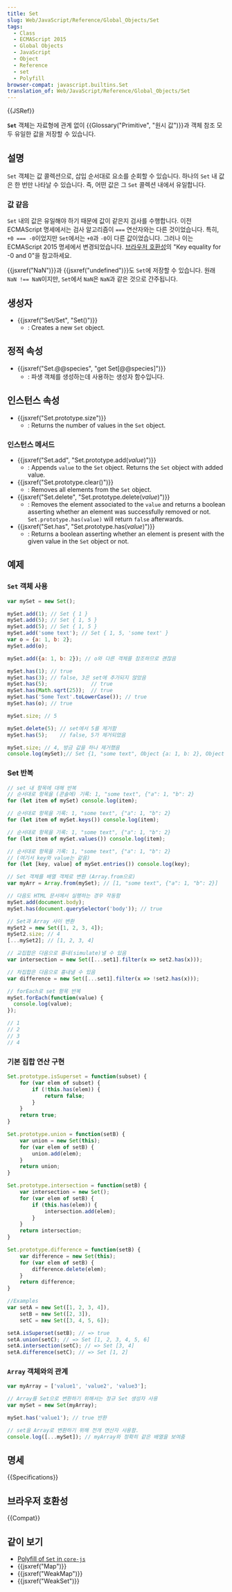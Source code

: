```yaml
---
title: Set
slug: Web/JavaScript/Reference/Global_Objects/Set
tags:
  - Class
  - ECMAScript 2015
  - Global Objects
  - JavaScript
  - Object
  - Reference
  - set
  - Polyfill
browser-compat: javascript.builtins.Set
translation_of: Web/JavaScript/Reference/Global_Objects/Set
---
```

{{JSRef}}

**`Set`** 객체는 자료형에 관계 없이 {{Glossary("Primitive", "원시 값")}}과 객체 참조 모두 유일한 값을 저장할 수 있습니다.

## 설명

`Set` 객체는 값 콜렉션으로, 삽입 순서대로 요소를 순회할 수 있습니다. 하나의 `Set` 내 값은 한 번만 나타날 수 있습니다. 즉, 어떤 값은 그 `Set` 콜렉션 내에서 유일합니다.

### 값 같음

`Set` 내의 값은 유일해야 하기 때문에 값이 같은지 검사를 수행합니다. 이전 ECMAScript 명세에서는 검사 알고리즘이 `===` 연산자와는 다른 것이었습니다. 특히, `+0 === -0`이었지만 `Set`에서는 `+0`과 `-0`이 다른 값이었습니다. 그러나 이는 ECMAScript 2015 명세에서 변경되었습니다. [브라우저 호환성](#브라우저_호환성)의 "Key equality for -0 and 0"을 참고하세요.

{{jsxref("NaN")}}과 {{jsxref("undefined")}}도 `Set`에 저장할 수 있습니다. 원래 `NaN !== NaN`이지만, `Set`에서 `NaN`은 `NaN`과 같은 것으로 간주됩니다.

## 생성자

- {{jsxref("Set/Set", "Set()")}}
  - : Creates a new `Set` object.

## 정적 속성

- {{jsxref("Set.@@species", "get Set[@@species]")}}
  - : 파생 객체를 생성하는데 사용하는 생성자 함수입니다.

## 인스턴스 속성

- {{jsxref("Set.prototype.size")}}
  - : Returns the number of values in the `Set` object.

### 인스턴스 메서드

- {{jsxref("Set.add", "Set.prototype.add(<var>value</var>)")}}
  - : Appends `value` to the `Set` object. Returns the `Set` object with added value.
- {{jsxref("Set.prototype.clear()")}}
  - : Removes all elements from the `Set` object.
- {{jsxref("Set.delete", "Set.prototype.delete(<var>value</var>)")}}
  - : Removes the element associated to the `value` and returns a boolean asserting whether an element was successfully removed or not. `Set.prototype.has(value)` will return `false` afterwards.
- {{jsxref("Set.has", "Set.prototype.has(<var>value</var>)")}}
  - : Returns a boolean asserting whether an element is present with the given value in the `Set` object or not.

## 예제

### `Set` 객체 사용

```js
var mySet = new Set();

mySet.add(1); // Set { 1 }
mySet.add(5); // Set { 1, 5 }
mySet.add(5); // Set { 1, 5 }
mySet.add('some text'); // Set { 1, 5, 'some text' }
var o = {a: 1, b: 2};
mySet.add(o);

mySet.add({a: 1, b: 2}); // o와 다른 객체를 참조하므로 괜찮음

mySet.has(1); // true
mySet.has(3); // false, 3은 set에 추가되지 않았음
mySet.has(5);              // true
mySet.has(Math.sqrt(25));  // true
mySet.has('Some Text'.toLowerCase()); // true
mySet.has(o); // true

mySet.size; // 5

mySet.delete(5); // set에서 5를 제거함
mySet.has(5);    // false, 5가 제거되었음

mySet.size; // 4, 방금 값을 하나 제거했음
console.log(mySet);// Set {1, "some text", Object {a: 1, b: 2}, Object {a: 1, b: 2}}
```

### Set 반복

```js
// set 내 항목에 대해 반복
// 순서대로 항목을 (콘솔에) 기록: 1, "some text", {"a": 1, "b": 2}
for (let item of mySet) console.log(item);

// 순서대로 항목을 기록: 1, "some text", {"a": 1, "b": 2}
for (let item of mySet.keys()) console.log(item);

// 순서대로 항목을 기록: 1, "some text", {"a": 1, "b": 2}
for (let item of mySet.values()) console.log(item);

// 순서대로 항목을 기록: 1, "some text", {"a": 1, "b": 2}
// (여기서 key와 value는 같음)
for (let [key, value] of mySet.entries()) console.log(key);

// Set 객체를 배열 객체로 변환 (Array.from으로)
var myArr = Array.from(mySet); // [1, "some text", {"a": 1, "b": 2}]

// 다음도 HTML 문서에서 실행하는 경우 작동함
mySet.add(document.body);
mySet.has(document.querySelector('body')); // true

// Set과 Array 사이 변환
mySet2 = new Set([1, 2, 3, 4]);
mySet2.size; // 4
[...mySet2]; // [1, 2, 3, 4]

// 교집합은 다음으로 흉내(simulate)낼 수 있음
var intersection = new Set([...set1].filter(x => set2.has(x)));

// 차집합은 다음으로 흉내낼 수 있음
var difference = new Set([...set1].filter(x => !set2.has(x)));

// forEach로 set 항목 반복
mySet.forEach(function(value) {
  console.log(value);
});

// 1
// 2
// 3
// 4
```

### 기본 집합 연산 구현

```js
Set.prototype.isSuperset = function(subset) {
    for (var elem of subset) {
        if (!this.has(elem)) {
            return false;
        }
    }
    return true;
}

Set.prototype.union = function(setB) {
    var union = new Set(this);
    for (var elem of setB) {
        union.add(elem);
    }
    return union;
}

Set.prototype.intersection = function(setB) {
    var intersection = new Set();
    for (var elem of setB) {
        if (this.has(elem)) {
            intersection.add(elem);
        }
    }
    return intersection;
}

Set.prototype.difference = function(setB) {
    var difference = new Set(this);
    for (var elem of setB) {
        difference.delete(elem);
    }
    return difference;
}

//Examples
var setA = new Set([1, 2, 3, 4]),
    setB = new Set([2, 3]),
    setC = new Set([3, 4, 5, 6]);

setA.isSuperset(setB); // => true
setA.union(setC); // => Set [1, 2, 3, 4, 5, 6]
setA.intersection(setC); // => Set [3, 4]
setA.difference(setC); // => Set [1, 2]
```

### `Array` 객체와의 관계

```js
var myArray = ['value1', 'value2', 'value3'];

// Array를 Set으로 변환하기 위해서는 정규 Set 생성자 사용
var mySet = new Set(myArray);

mySet.has('value1'); // true 반환

// set을 Array로 변환하기 위해 전개 연산자 사용함.
console.log([...mySet]); // myArray와 정확히 같은 배열을 보여줌
```

## 명세

{{Specifications}}

## 브라우저 호환성

{{Compat}}

## 같이 보기

- [Polyfill of `Set` in `core-js`](https://github.com/zloirock/core-js#set)
- {{jsxref("Map")}}
- {{jsxref("WeakMap")}}
- {{jsxref("WeakSet")}}
